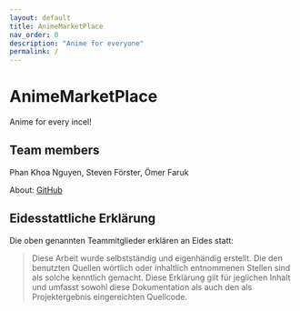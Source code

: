 ```yaml
---
layout: default
title: AnimeMarketPlace
nav_order: 0
description: "Anime for everyone"
permalink: /
---
```


# AnimeMarketPlace

Anime for every incel!

## Team members

Phan Khoa Nguyen, Steven Förster, Ömer Faruk

About: [GitHub](https://github.com/link-to-your-repo)

## Eidesstattliche Erklärung

Die oben genannten Teammitglieder erklären an Eides statt:

> Diese Arbeit wurde selbstständig und eigenhändig erstellt. Die den benutzten Quellen wörtlich oder inhaltlich entnommenen Stellen sind als solche kenntlich gemacht. Diese Erklärung gilt für jeglichen Inhalt und umfasst sowohl diese Dokumentation als auch den als Projektergebnis eingereichten Quellcode.